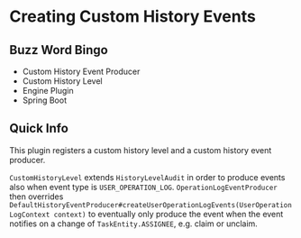 # Creating Custom History Events

## Buzz Word Bingo
- Custom History Event Producer
- Custom History Level
- Engine Plugin
- Spring Boot

## Quick Info
This plugin registers a custom history level and a custom history event producer. 

`CustomHistoryLevel` extends `HistoryLevelAudit` in order to produce events also when event type is `USER_OPERATION_LOG`. `OperationLogEventProducer` then overrides `DefaultHistoryEventProducer#createUserOperationLogEvents(UserOperationLogContext context)` to eventually only produce the event when the event notifies on a change of `TaskEntity.ASSIGNEE`, e.g. claim or unclaim. 
